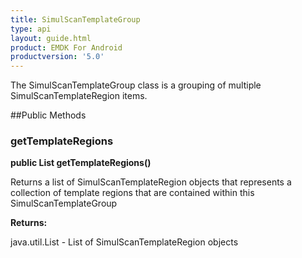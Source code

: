 ```yaml
---
title: SimulScanTemplateGroup
type: api
layout: guide.html
product: EMDK For Android
productversion: '5.0'
---
```



The SimulScanTemplateGroup class is a grouping of multiple SimulScanTemplateRegion items.

##Public Methods

### getTemplateRegions

**public List getTemplateRegions()**

Returns a list of SimulScanTemplateRegion objects that represents a collection of template regions
 	that are contained within this SimulScanTemplateGroup

**Returns:**

java.util.List - List of SimulScanTemplateRegion objects





